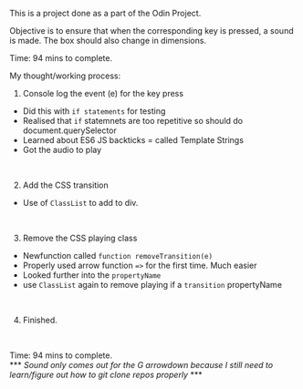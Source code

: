 This is a project done as a part of the Odin Project.

Objective is to ensure that when the corresponding key is pressed, a sound is made. 
The box should also change in dimensions.

Time: 94 mins to complete.

My thought/working process: <br>

1. Console log the event (e) for the key press
- Did this with ```if statements``` for testing
- Realised that ```if``` statemnets are too repetitive so should do document.querySelector
- Learned about ES6 JS backticks = called Template Strings
- Got the audio to play

<br>

2. Add the CSS transition 
- Use of ```ClassList``` to add to div.

<br>

3. Remove the CSS playing class
- Newfunction called ```function removeTransition(e)```
- Properly used arrow function ```=>``` for the first time. Much easier
- Looked further into the ```propertyName```
- use ```ClassList``` again to remove playing if a ```transition``` propertyName

<br>

4. Finished.
<br>

Time: 94 mins to complete.
<br>
*** *Sound only comes out for the G arrowdown because I still need to learn/figure out how to git clone repos properly* ***

